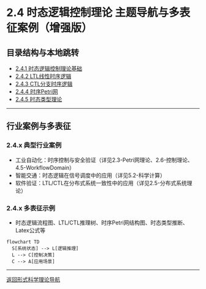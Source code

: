 # 2.4 时态逻辑控制理论 主题导航与多表征案例（增强版）

## 目录结构与本地跳转

- [2.4.1 时态逻辑控制理论基础](./2.4.1-时态逻辑控制理论基础.md)
- [2.4.2 LTL线性时序逻辑](./2.4.2-LTL线性时序逻辑.md)
- [2.4.3 CTL分支时序逻辑](./2.4.3-CTL分支时序逻辑.md)
- [2.4.4 时序Petri网](./2.4.4-时序Petri网.md)
- [2.4.5 时态类型理论](./2.4.5-时态类型理论.md)

---

## 行业案例与多表征

### 2.4.x 典型行业案例

- 工业自动化：时序控制与安全验证（详见2.3-Petri网理论、2.6-控制理论、4.5-WorkflowDomain）
- 智能交通：时态逻辑在信号调度中的应用（详见5.2-科学计算）
- 软件验证：LTL/CTL在分布式系统一致性中的应用（详见2.5-分布式系统理论）

### 2.4.x 多表征示例

- 时态逻辑流程图、LTL/CTL推理树、时序Petri网结构图、时态类型推断、Latex公式等

```mermaid
flowchart TD
  S[系统状态] --> L[逻辑推理]
  L --> C[控制决策]
  C --> A[应用场景]
```

---

[返回形式科学理论导航](../README.md)
